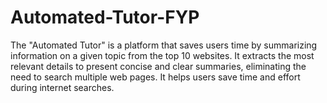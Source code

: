 # Automated-Tutor-FYP
The "Automated Tutor" is a platform that saves users time by summarizing information on a given topic from the top 10 websites. It extracts the most relevant details to present concise and clear summaries, eliminating the need to search multiple web pages. It helps users save time and effort during internet searches.
